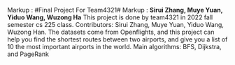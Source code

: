 Markup : #Final Project For Team4321#
Markup : **Sirui Zhang, Muye Yuan, Yiduo Wang, Wuzong Ha**
This project is done by team4321 in 2022 fall semester cs 225 class. Contributors: Sirui Zhang, Muye Yuan, Yiduo Wang, Wuzong Han.
The datasets come from Openflights, and this project can help you find the shortest routes between two airports, and give you a list of 10 the most important airports in the world.
Main algorithms: BFS, Dijkstra, and PageRank
